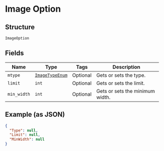 
# Image Option

## Structure

`ImageOption`

## Fields

| Name | Type | Tags | Description |
|  --- | --- | --- | --- |
| `mtype` | [`ImageTypeEnum`](../../doc/models/image-type-enum.md) | Optional | Gets or sets the type. |
| `limit` | `int` | Optional | Gets or sets the limit. |
| `min_width` | `int` | Optional | Gets or sets the minimum width. |

## Example (as JSON)

```json
{
  "Type": null,
  "Limit": null,
  "MinWidth": null
}
```

